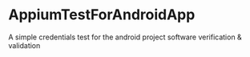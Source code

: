 # AppiumTestForAndroidApp
A simple credentials test for the android project software verification &amp; validation
